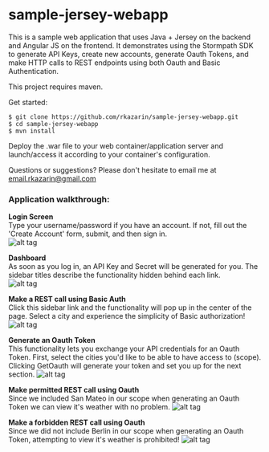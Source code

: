 sample-jersey-webapp
====================

This is a sample web application that uses Java + Jersey on the backend and Angular JS on the frontend. It demonstrates using the Stormpath SDK to generate API Keys, create new accounts, generate Oauth Tokens, and make HTTP calls to REST endpoints using both Oauth and Basic Authentication.

This project requires maven.

Get started:

```
$ git clone https://github.com/rkazarin/sample-jersey-webapp.git
$ cd sample-jersey-webapp
$ mvn install
```
Deploy the .war file to your web container/application server and launch/access it according to your container's configuration.

Questions or suggestions? Please don't hesitate to email me at email.rkazarin@gmail.com

### Application walkthrough:

**Login Screen** <br>
Type your username/password if you have an account. If not, fill out the 'Create Account' form, submit, and then sign in.<br>
![alt tag](http://i.imgur.com/SACJ88l.png)

**Dashboard** <br>
As soon as you log in, an API Key and Secret will be generated for you. The sidebar titles describe the functionality hidden behind each link.<br>
![alt tag](http://i.imgur.com/UIf6xjS.png)

**Make a REST call using Basic Auth** <br>
Click this sidebar link and the functionality will pop up in the center of the page. Select a city and experience the simplicity of Basic authorization! <br>
![alt tag](http://i.imgur.com/UgQ0jWC.png)

**Generate an Oauth Token** <br>
This functionality lets you exchange your API credentials for an Oauth Token. First, select the cities you'd like to be able to have access to (scope). Clicking GetOauth will generate your token and set you up for the next section.
![alt tag](http://i.imgur.com/RwACzLW.png)

**Make permitted REST call using Oauth** <br>
Since we included San Mateo in our scope when generating an Oauth Token we can view it's weather with no problem.
![alt tag](http://i.imgur.com/7TctAt1.png)

**Make a forbidden REST call using Oauth** <br>
Since we did not include Berlin in our scope when generating an Oauth Token, attempting to view it's weather is prohibited!
![alt tag](http://i.imgur.com/HvhKuml.png)
